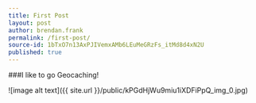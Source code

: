 ```yaml
---
title: First Post
layout: post
author: brendan.frank
permalink: /first-post/
source-id: 1bTxO7n13AxPJIVemxAMb6LEuMeGRzFs_itMd8d4xN2U
published: true
---
```

###I like to go Geocaching!

![image alt text]({{ site.url }}/public/kPGdHjWu9miu1iXDFiPpQ_img_0.jpg)

